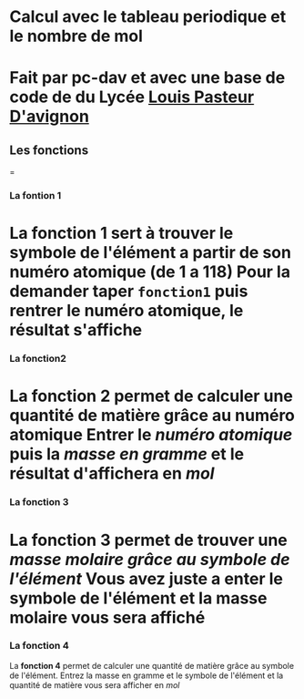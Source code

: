 # Calcul avec le tableau periodique et le nombre de mol
Fait par pc-dav et avec une base de code de du Lycée [Louis Pasteur D'avignon](nsi.xyz)
=
## Les fonctions
=
### La fontion 1
La **fonction 1** sert à trouver le symbole de l'élément a partir de son numéro atomique (de 1 a 118)
Pour la demander taper `fonction1` puis rentrer le numéro atomique, le résultat s'affiche
=

### La fonction2
La **fonction 2** permet de calculer une quantité de matière grâce au numéro atomique
Entrer le *numéro atomique* puis la *masse en gramme* et le résultat d'affichera en *mol*
=

### La fonction 3
La **fonction 3** permet de trouver une *masse molaire grâce au symbole de l'élément*
Vous avez juste a enter le symbole de l'élément et la masse molaire vous sera affiché
=

### La fonction 4 
 La **fonction 4** permet de calculer une quantité de matière grâce au symbole de l'élément. Entrez la masse en gramme et le symbole de l'élément et la quantité de matière vous sera afficher en *mol*